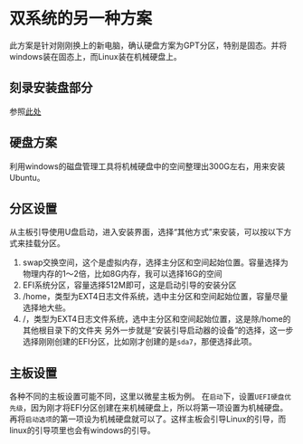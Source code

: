 # 双系统的另一种方案
此方案是针对刚刚换上的新电脑，确认硬盘方案为GPT分区，特别是固态。并将windows装在固态上，而Linux装在机械硬盘上。
## 刻录安装盘部分
参照[此处](https://github.com/distant1219/lab_docs/blob/master/%E5%85%B3%E4%BA%8E%E6%9C%8D%E5%8A%A1%E5%99%A8%E7%B3%BB%E7%BB%9F%E5%AE%89%E8%A3%85%E4%B8%8E%E9%85%8D%E7%BD%AE%E7%9A%84%E5%87%A0%E4%B8%AA%E9%97%AE%E9%A2%98.md)

## 硬盘方案
利用windows的磁盘管理工具将机械硬盘中的空间整理出300G左右，用来安装Ubuntu。
## 分区设置
从主板引导使用U盘启动，进入安装界面，选择“其他方式”来安装，可以按以下方式来挂载分区。

1. swap交换空间，这个是虚拟内存，选择主分区和空间起始位置。容量选择为物理内存的1～2倍，比如8G内存，我可以选择16G的空间
2. EFI系统分区，容量选择512M即可，这是启动引导的安装分区
3. /home，类型为EXT4日志文件系统，选中主分区和空间起始位置，容量尽量选择地大些。
4. /，类型为EXT4日志文件系统，选中主分区和空间起始位置，这是除/home的其他根目录下的文件夹
另外一步就是“安装引导启动器的设备”的选择，这一步选择刚刚创建的EFI分区，比如刚才创建的是`sda7`，那便选择此项。

## 主板设置
各种不同的主板设置可能不同，这里以微星主板为例。
在`启动`下，设置`UEFI硬盘优先级`，因为刚才将EFI分区创建在来机械硬盘上，所以将第一项设置为机械硬盘。
再将`启动选项`的第一项设为机械硬盘就可以了。这样主板会引导Linux的引导，而linux的引导项里也会有windows的引导。
